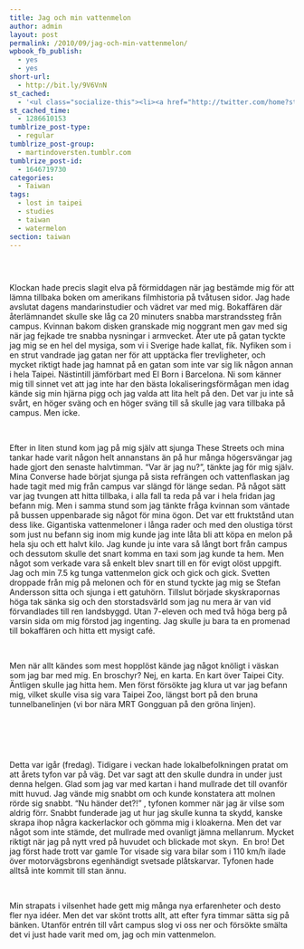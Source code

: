 ```yaml
---
title: Jag och min vattenmelon
author: admin
layout: post
permalink: /2010/09/jag-och-min-vattenmelon/
wpbook_fb_publish:
  - yes
  - yes
short-url:
  - http://bit.ly/9V6VnN
st_cached:
  - '<ul class="socialize-this"><li><a href="http://twitter.com/home?status=Currently Reading http%3A%2F%2Fwww.doversten.nu%2Fblog%2F%3Fp%3D143"  target="_blank"><img src="http://www.doversten.nu/blog/wp-content/plugins/socialize-this/widgets/social-sketches/twitter.png" width="48px" height="48px" alt="Twitter" title="Twitter" /></a></li><li><a href="http://www.facebook.com/sharer.php?u=http%3A%2F%2Fwww.doversten.nu%2Fblog%2F%3Fp%3D143&t=Jag+och+min+vattenmelon" target="_blank"><img src="http://www.doversten.nu/blog/wp-content/plugins/socialize-this/widgets/social-sketches/facebook.png" width="48px" height="48px" alt="Facebook" title="Facebook" /></a></li><li><a href="http://del.icio.us/submit?url=http%3A%2F%2Fwww.doversten.nu%2Fblog%2F%3Fp%3D143&title=Jag+och+min+vattenmelon" target="_blank"><img src="http://www.doversten.nu/blog/wp-content/plugins/socialize-this/widgets/social-sketches/delicious.png" width="48px" height="48px" alt="Delicious" title="Delicious" /></a></li><li><a href="http://digg.com/submit?phase=2&url=http%3A%2F%2Fwww.doversten.nu%2Fblog%2F%3Fp%3D143" target="_blank"><img src="http://www.doversten.nu/blog/wp-content/plugins/socialize-this/widgets/social-sketches/digg.png" width="48px" height="48px" alt="Digg" title="Digg" /></a></li><li><a href="http://www.stumbleupon.com/submit?url=http%3A%2F%2Fwww.doversten.nu%2Fblog%2F%3Fp%3D143&title=Jag+och+min+vattenmelon" target="_blank"><img src="http://www.doversten.nu/blog/wp-content/plugins/socialize-this/widgets/social-sketches/stumbleupon.png" width="48px" height="48px" alt="StumbleUpon" title="StumbleUpon" /></a></li><li><a href="http://www.google.com/bookmarks/mark?op=add&bkmk=http%3A%2F%2Fwww.doversten.nu%2Fblog%2F%3Fp%3D143&title=Jag+och+min+vattenmelon&annotation=" target="_blank"><img src="http://www.doversten.nu/blog/wp-content/plugins/socialize-this/widgets/social-sketches/google.png" width="48px" height="48px" alt="Google" title="Google" /></a></li><li><a href="http://www.doversten.nu/blog/?feed=rss2" target="_blank"><img src="http://www.doversten.nu/blog/wp-content/plugins/socialize-this/widgets/social-sketches/rss.png" width="48px" height="48px" alt="RSS Feed" title="RSS Feed" /></a></li></ul>'
st_cached_time:
  - 1286610153
tumblrize_post-type:
  - regular
tumblrize_post-group:
  - martindoversten.tumblr.com
tumblrize_post-id:
  - 1646719730
categories:
  - Taiwan
tags:
  - lost in taipei
  - studies
  - taiwan
  - watermelon
section: taiwan
---
```

[<img class="alignnone size-large wp-image-155" title="View from my roof in Taipei" src="https://s3-eu-west-1.amazonaws.com/doversten.se/assets/view1-hdr.jpg" alt="" />][1]

<br class="spacer_" />

Klockan hade precis slagit elva på förmiddagen när jag bestämde mig för att lämna tillbaka boken om amerikans filmhistoria på tvåtusen sidor. Jag hade avslutat dagens mandarinstudier och vädret var med mig. Bokaffären där återlämnandet skulle ske låg ca 20 minuters snabba marstrandssteg från campus. Kvinnan bakom disken granskade mig noggrant men gav med sig när jag fejkade tre snabba nysningar i armvecket. Åter ute på gatan tyckte jag mig se en hel del mysiga, som vi i Sverige hade kallat, fik. Nyfiken som i en strut vandrade jag gatan ner för att upptäcka fler trevligheter, och mycket riktigt hade jag hamnat på en gatan som inte var sig lik någon annan i hela Taipei. Nästintill jämförbart med El Born i Barcelona. Ni som känner mig till sinnet vet att jag inte har den bästa lokaliseringsförmågan men idag kände sig min hjärna pigg och jag valda att lita helt på den. Det var ju inte så svårt, en höger sväng och en höger sväng till så skulle jag vara tillbaka på campus. Men icke.

<br class="spacer_" />

Efter in liten stund kom jag på mig själv att sjunga These Streets och mina tankar hade varit någon helt annanstans än på hur många högersvängar jag hade gjort den senaste halvtimman. &#8220;Var är jag nu?&#8221;, tänkte jag för mig själv. Mina Converse hade börjat sjunga på sista refrängen och vattenflaskan jag hade tagit med mig från campus var slängd för länge sedan. På något sätt var jag tvungen att hitta tillbaka, i alla fall ta reda på var i hela fridan jag befann mig. Men i samma stund som jag tänkte fråga kvinnan som väntade på bussen uppenbarade sig något för mina ögon. Det var ett fruktstånd utan dess like. Gigantiska vattenmeloner i långa rader och med den olustiga törst som just nu befann sig inom mig kunde jag inte låta bli att köpa en melon på hela sju och ett halvt kilo. Jag kunde ju inte vara så långt bort från campus och dessutom skulle det snart komma en taxi som jag kunde ta hem. Men något som verkade vara så enkelt blev snart till en för evigt olöst uppgift. Jag och min 7.5 kg tunga vattenmelon gick och gick och gick. Svetten droppade från mig på melonen och för en stund tyckte jag mig se Stefan Andersson sitta och sjunga i ett gatuhörn. Tillslut började skyskrapornas höga tak sänka sig och den storstadsvärld som jag nu mera är van vid förvandlades till ren landsbyggd. Utan 7-eleven och med två höga berg på varsin sida om mig förstod jag ingenting. Jag skulle ju bara ta en promenad till bokaffären och hitta ett mysigt café.

<br class="spacer_" />

Men när allt kändes som mest hopplöst kände jag något knöligt i väskan som jag bar med mig. En broschyr? Nej, en karta. En kart över Taipei City. Äntligen skulle jag hitta hem. Men först försökte jag klura ut var jag befann mig, vilket skulle visa sig vara Taipei Zoo, längst bort på den bruna tunnelbanelinjen (vi bor nära MRT Gongguan på den gröna linjen).

<br class="spacer_" />

[<img class="alignnone size-medium wp-image-148" title="MRT, Taipei" src="https://s3-eu-west-1.amazonaws.com/doversten.se/assets/ebig.jpg" alt="" />][2]

<br class="spacer_" />

Detta var igår (fredag). Tidigare i veckan hade lokalbefolkningen pratat om att årets tyfon var på väg. Det var sagt att den skulle dundra in under just denna helgen. Glad som jag var med kartan i hand mullrade det till ovanför mitt huvud. Jag vände mig snabbt om och kunde konstatera att molnen rörde sig snabbt. &#8220;Nu händer det?!&#8221; , tyfonen kommer när jag är vilse som aldrig förr. Snabbt funderade jag ut hur jag skulle kunna ta skydd, kanske skrapa ihop några kackerlackor och gömma mig i kloakerna. Men det var något som inte stämde, det mullrade med ovanligt jämna mellanrum. Mycket riktigt när jag på nytt vred på huvudet och blickade mot skyn.  En bro! Det jag först hade trott var gamle Tor visade sig vara bilar som i 110 km/h ilade över motorvägsbrons egenhändigt svetsade plåtskarvar. Tyfonen hade alltså inte kommit till stan ännu.

<br class="spacer_" />

Min strapats i vilsenhet hade gett mig många nya erfarenheter och desto fler nya idéer. Men det var skönt trotts allt, att efter fyra timmar sätta sig på bänken. Utanför entrén till vårt campus slog vi oss ner och försökte smälta det vi just hade varit med om, jag och min vattenmelon.

<br class="spacer_" />

[<img class="alignnone size-large wp-image-156" title="Watermelon" src="https://s3-eu-west-1.amazonaws.com/doversten.se/assets/IMG_4791.jpg" alt="" />][3]

<br class="spacer_" />

 [1]: http://www.doversten.nu/blog/wp-content/uploads/2010/09/view1-hdr1.jpg
 [2]: http://www.doversten.nu/blog/wp-content/uploads/2010/09/ebig1.jpg
 [3]: http://www.doversten.nu/blog/wp-content/uploads/2010/09/IMG_47911.jpg